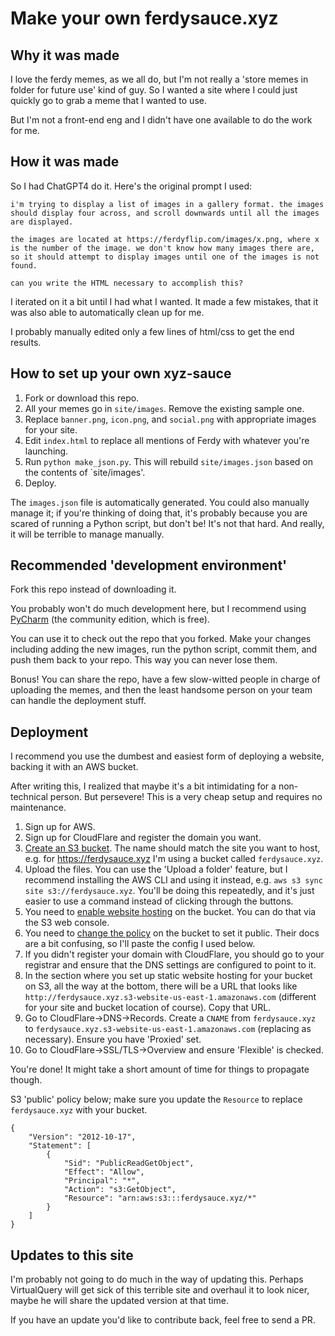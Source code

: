 # Make your own ferdysauce.xyz

## Why it was made

I love the ferdy memes, as we all do, but I'm not really a 'store memes in folder for future use' kind of guy. So I
wanted a site where I could just quickly go to grab a meme that I wanted to use.

But I'm not a front-end eng and I didn't have one available to do the work for me.

## How it was made

So I had ChatGPT4 do it. Here's the original prompt I used:

```
i'm trying to display a list of images in a gallery format. the images should display four across, and scroll downwards until all the images are displayed.

the images are located at https://ferdyflip.com/images/x.png, where x is the number of the image. we don't know how many images there are, so it should attempt to display images until one of the images is not found.

can you write the HTML necessary to accomplish this?
```

I iterated on it a bit until I had what I wanted. It made a few mistakes, that it was also able to automatically clean
up for me.

I probably manually edited only a few lines of html/css to get the end results.

## How to set up your own xyz-sauce

1) Fork or download this repo.
2) All your memes go in `site/images`. Remove the existing sample one.
3) Replace `banner.png`, `icon.png`, and `social.png` with appropriate images for your site.
4) Edit `index.html` to replace all mentions of Ferdy with whatever you're launching.
5) Run `python make_json.py`. This will rebuild `site/images.json` based on the contents of `site/images'.
6) Deploy.

The `images.json` file is automatically generated. You could also manually manage it; if you're thinking of doing that,
it's probably because you are scared of running a Python script, but don't be! It's not that hard. And really, it will
be terrible to manage manually.

## Recommended 'development environment'

Fork this repo instead of downloading it.

You probably won't do much development here, but I recommend
using [PyCharm](https://www.jetbrains.com/pycharm/download/) (the community edition, which is free).

You can use it to check out the repo that you forked. Make your changes including adding the new images, run the python
script, commit them, and push them back to your repo. This way you can never lose them.

Bonus! You can share the repo, have a few slow-witted people in charge of uploading the memes, and then the least handsome person
on your team can handle the deployment stuff.

## Deployment

I recommend you use the dumbest and easiest form of deploying a website, backing it with an AWS bucket.

After writing this, I realized that maybe it's a bit intimidating for a non-technical person. But persevere! This is a
very cheap setup and requires no maintenance.

1) Sign up for AWS.
2) Sign up for CloudFlare and register the domain you want.
3) [Create an S3 bucket](https://docs.aws.amazon.com/AmazonS3/latest/userguide/create-bucket-overview.html). The name
   should match the site you want to host, e.g. for https://ferdysauce.xyz I'm using a bucket called `ferdysauce.xyz`.
4) Upload the files. You can use the 'Upload a folder' feature, but I recommend installing the AWS CLI and using it
   instead, e.g. `aws s3 sync site s3://ferdysauce.xyz`. You'll be doing this repeatedly, and it's just easier to use
   a command instead of clicking through the buttons.
5) You need to [enable website hosting](https://docs.aws.amazon.com/AmazonS3/latest/userguide/EnableWebsiteHosting.html)
   on the bucket. You can do that via the S3 web console.
6) You need
   to [change the policy](https://docs.aws.amazon.com/AmazonS3/latest/userguide/access-policy-language-overview.html?icmpid=docs_amazons3_console)
   on the bucket to set it public. Their docs are a bit confusing, so I'll paste the config I used below.
7) If you didn't register your domain with CloudFlare, you should go to your registrar and ensure that the DNS settings
   are configured to point to it.
8) In the section where you set up static website hosting for your bucket on S3, all the way at the bottom, there will
   be a URL that looks like `http://ferdysauce.xyz.s3-website-us-east-1.amazonaws.com` (different for your site and
   bucket location of course). Copy that URL.
9) Go to CloudFlare->DNS->Records. Create a `CNAME` from `ferdysauce.xyz`
   to `ferdysauce.xyz.s3-website-us-east-1.amazonaws.com` (replacing as necessary). Ensure you have 'Proxied' set.
10) Go to CloudFlare->SSL/TLS->Overview and ensure 'Flexible' is checked.

You're done! It might take a short amount of time for things to propagate though.

S3 'public' policy below; make sure you update the `Resource` to replace `ferdysauce.xyz` with your bucket.

```
{
    "Version": "2012-10-17",
    "Statement": [
        {
            "Sid": "PublicReadGetObject",
            "Effect": "Allow",
            "Principal": "*",
            "Action": "s3:GetObject",
            "Resource": "arn:aws:s3:::ferdysauce.xyz/*"
        }
    ]
}
```

## Updates to this site

I'm probably not going to do much in the way of updating this. Perhaps VirtualQuery will get sick of this terrible site
and overhaul it to look nicer, maybe he will share the updated version at that time.

If you have an update you'd like to contribute back, feel free to send a PR.
